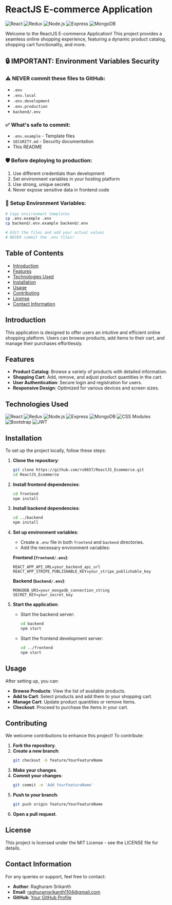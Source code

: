 # ReactJS E-commerce Application

![React](https://img.shields.io/badge/React-20232A?style=for-the-badge&logo=react&logoColor=61DAFB)
![Redux](https://img.shields.io/badge/Redux-764ABC?style=for-the-badge&logo=redux&logoColor=white)
![Node.js](https://img.shields.io/badge/Node.js-43853D?style=for-the-badge&logo=node.js&logoColor=white)
![Express](https://img.shields.io/badge/Express-000000?style=for-the-badge&logo=express&logoColor=white)
![MongoDB](https://img.shields.io/badge/MongoDB-4EA94B?style=for-the-badge&logo=mongodb&logoColor=white)

Welcome to the ReactJS E-commerce Application! This project provides a seamless online shopping experience, featuring a dynamic product catalog, shopping cart functionality, and more.

## 🔒 **IMPORTANT: Environment Variables Security**

### ⚠️ **NEVER commit these files to GitHub:**
- `.env`
- `.env.local`
- `.env.development`
- `.env.production`
- `backend/.env`

### ✅ **What's safe to commit:**
- `.env.example` - Template files
- `SECURITY.md` - Security documentation
- This README

### 🛡️ **Before deploying to production:**
1. Use different credentials than development
2. Set environment variables in your hosting platform
3. Use strong, unique secrets
4. Never expose sensitive data in frontend code

### 🚀 **Setup Environment Variables:**
```bash
# Copy environment templates
cp .env.example .env
cp backend/.env.example backend/.env

# Edit the files and add your actual values
# NEVER commit the .env files!
```

## Table of Contents

- [Introduction](#introduction)
- [Features](#features)
- [Technologies Used](#technologies-used)
- [Installation](#installation)
- [Usage](#usage)
- [Contributing](#contributing)
- [License](#license)
- [Contact Information](#contact-information)

## Introduction

This application is designed to offer users an intuitive and efficient online shopping platform. Users can browse products, add items to their cart, and manage their purchases effortlessly.

## Features

- **Product Catalog**: Browse a variety of products with detailed information.
- **Shopping Cart**: Add, remove, and adjust product quantities in the cart.
- **User Authentication**: Secure login and registration for users.
- **Responsive Design**: Optimized for various devices and screen sizes.

## Technologies Used

![React](https://img.shields.io/badge/React-20232A?style=for-the-badge&logo=react&logoColor=61DAFB)
![Redux](https://img.shields.io/badge/Redux-764ABC?style=for-the-badge&logo=redux&logoColor=white)
![Node.js](https://img.shields.io/badge/Node.js-43853D?style=for-the-badge&logo=node.js&logoColor=white)
![Express](https://img.shields.io/badge/Express-000000?style=for-the-badge&logo=express&logoColor=white)
![MongoDB](https://img.shields.io/badge/MongoDB-4EA94B?style=for-the-badge&logo=mongodb&logoColor=white)
![CSS Modules](https://img.shields.io/badge/CSS%20Modules-000000?style=for-the-badge&logo=css-modules&logoColor=white)
![Bootstrap](https://img.shields.io/badge/Bootstrap-563D7C?style=for-the-badge&logo=bootstrap&logoColor=white)
![JWT](https://img.shields.io/badge/JWT-000000?style=for-the-badge&logo=JSON%20web%20tokens&logoColor=white)

## Installation

To set up the project locally, follow these steps:

1. **Clone the repository**:
   ```bash
   git clone https://github.com/rs0657/ReactJS_Ecommerce.git
   cd ReactJS_Ecommerce
   ```

2. **Install frontend dependencies**:
   ```bash
   cd frontend
   npm install
   ```

3. **Install backend dependencies**:
   ```bash
   cd ../backend
   npm install
   ```

4. **Set up environment variables**:
   - Create a `.env` file in both `frontend` and `backend` directories.
   - Add the necessary environment variables:

   **Frontend (`frontend/.env`)**:
   ```
   REACT_APP_API_URL=your_backend_api_url
   REACT_APP_STRIPE_PUBLISHABLE_KEY=your_stripe_publishable_key
   ```

   **Backend (`backend/.env`)**:
   ```
   MONGODB_URI=your_mongodb_connection_string
   SECRET_KEY=your_secret_key
   ```

5. **Start the application**:
   - Start the backend server:
     ```bash
     cd backend
     npm start
     ```
   - Start the frontend development server:
     ```bash
     cd ../frontend
     npm start
     ```

## Usage

After setting up, you can:

- **Browse Products**: View the list of available products.
- **Add to Cart**: Select products and add them to your shopping cart.
- **Manage Cart**: Update product quantities or remove items.
- **Checkout**: Proceed to purchase the items in your cart.

## Contributing

We welcome contributions to enhance this project! To contribute:

1. **Fork the repository**.
2. **Create a new branch**:
   ```bash
   git checkout -b feature/YourFeatureName
   ```
3. **Make your changes**.
4. **Commit your changes**:
   ```bash
   git commit -m 'Add YourFeatureName'
   ```
5. **Push to your branch**:
   ```bash
   git push origin feature/YourFeatureName
   ```
6. **Open a pull request**.

## License

This project is licensed under the MIT License - see the LICENSE file for details.

## Contact Information

For any queries or support, feel free to contact:

- **Author**: Raghuram Srikanth
- **Email**: raghuramsrikanth1104@gmail.com
- **GitHub**: [Your GitHub Profile](https://github.com/rs0657/)
